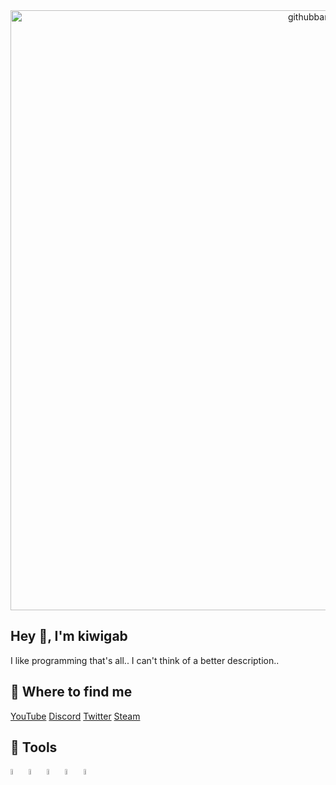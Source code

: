 
<center><img width="960" alt="githubbanner" src="https://user-images.githubusercontent.com/77127009/184540189-c40f74f7-656d-4fc9-a9ea-1edbc035d42a.png"></center>
<h2>Hey 👋, I'm kiwigab</h2>
I like programming that's all.. I can't think of a better description..

<h2>📑 Where to find me</h2>
<p align="left" style="display: block;">
  <a href="https://www.youtube.com/channel/UC68gimgpWeAz3Z-cpRtnwAg">YouTube</a>
  <a href="https://discord.gg/kXvKyVAAb5">Discord</a>
  <a href="https://twitter.com/kiwigab_">Twitter</a>
  <a href="https://steamcommunity.com/id/kiwigab/">Steam</a>
</p>

<h2>🤖 Tools</h2>
<p align="left">
  <img src="https://cdn.jsdelivr.net/gh/devicons/devicon/icons/python/python-original.svg" width="5%" />
  <img src="https://cdn.jsdelivr.net/gh/devicons/devicon/icons/java/java-original.svg" width="5%" />
  <img src="https://cdn.jsdelivr.net/gh/devicons/devicon/icons/html5/html5-original.svg" width="5%" />
  <img src="https://cdn.jsdelivr.net/gh/devicons/devicon/icons/css3/css3-original.svg" width="5%" />
  <img src="https://cdn.jsdelivr.net/gh/devicons/devicon/icons/react/react-original.svg" width="5%" />
</p>
